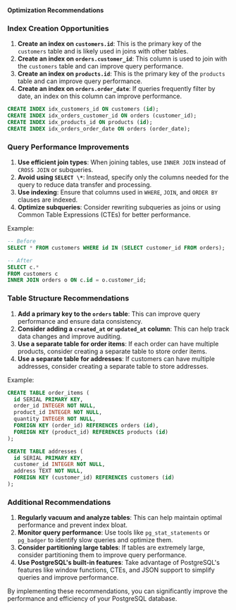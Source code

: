 **Optimization Recommendations**

### Index Creation Opportunities

1. **Create an index on `customers.id`**: This is the primary key of the `customers` table and is likely used in joins with other tables.
2. **Create an index on `orders.customer_id`**: This column is used to join with the `customers` table and can improve query performance.
3. **Create an index on `products.id`**: This is the primary key of the `products` table and can improve query performance.
4. **Create an index on `orders.order_date`**: If queries frequently filter by date, an index on this column can improve performance.

```sql
CREATE INDEX idx_customers_id ON customers (id);
CREATE INDEX idx_orders_customer_id ON orders (customer_id);
CREATE INDEX idx_products_id ON products (id);
CREATE INDEX idx_orders_order_date ON orders (order_date);
```

### Query Performance Improvements

1. **Use efficient join types**: When joining tables, use `INNER JOIN` instead of `CROSS JOIN` or subqueries.
2. **Avoid using `SELECT \*`**: Instead, specify only the columns needed for the query to reduce data transfer and processing.
3. **Use indexing**: Ensure that columns used in `WHERE`, `JOIN`, and `ORDER BY` clauses are indexed.
4. **Optimize subqueries**: Consider rewriting subqueries as joins or using Common Table Expressions (CTEs) for better performance.

Example:
```sql
-- Before
SELECT * FROM customers WHERE id IN (SELECT customer_id FROM orders);

-- After
SELECT c.* 
FROM customers c 
INNER JOIN orders o ON c.id = o.customer_id;
```

### Table Structure Recommendations

1. **Add a primary key to the `orders` table**: This can improve query performance and ensure data consistency.
2. **Consider adding a `created_at` or `updated_at` column**: This can help track data changes and improve auditing.
3. **Use a separate table for order items**: If each order can have multiple products, consider creating a separate table to store order items.
4. **Use a separate table for addresses**: If customers can have multiple addresses, consider creating a separate table to store addresses.

Example:
```sql
CREATE TABLE order_items (
  id SERIAL PRIMARY KEY,
  order_id INTEGER NOT NULL,
  product_id INTEGER NOT NULL,
  quantity INTEGER NOT NULL,
  FOREIGN KEY (order_id) REFERENCES orders (id),
  FOREIGN KEY (product_id) REFERENCES products (id)
);

CREATE TABLE addresses (
  id SERIAL PRIMARY KEY,
  customer_id INTEGER NOT NULL,
  address TEXT NOT NULL,
  FOREIGN KEY (customer_id) REFERENCES customers (id)
);
```

### Additional Recommendations

1. **Regularly vacuum and analyze tables**: This can help maintain optimal performance and prevent index bloat.
2. **Monitor query performance**: Use tools like `pg_stat_statements` or `pg_badger` to identify slow queries and optimize them.
3. **Consider partitioning large tables**: If tables are extremely large, consider partitioning them to improve query performance.
4. **Use PostgreSQL's built-in features**: Take advantage of PostgreSQL's features like window functions, CTEs, and JSON support to simplify queries and improve performance.

By implementing these recommendations, you can significantly improve the performance and efficiency of your PostgreSQL database.